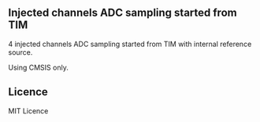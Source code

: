 ## Injected channels ADC sampling started from TIM

4 injected channels ADC sampling started from TIM with internal reference source.

Using CMSIS only.

## Licence
MIT Licence
